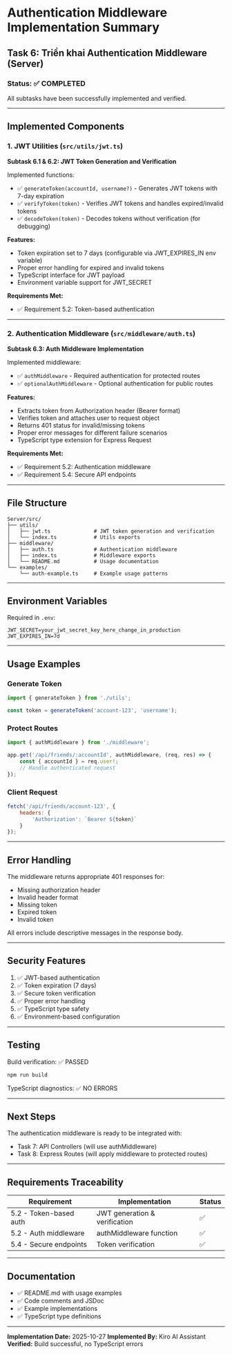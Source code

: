 # Authentication Middleware Implementation Summary

## Task 6: Triển khai Authentication Middleware (Server)

### Status: ✅ COMPLETED

All subtasks have been successfully implemented and verified.

---

## Implemented Components

### 1. JWT Utilities (`src/utils/jwt.ts`)

**Subtask 6.1 & 6.2: JWT Token Generation and Verification**

Implemented functions:
- ✅ `generateToken(accountId, username?)` - Generates JWT tokens with 7-day expiration
- ✅ `verifyToken(token)` - Verifies JWT tokens and handles expired/invalid tokens
- ✅ `decodeToken(token)` - Decodes tokens without verification (for debugging)

**Features:**
- Token expiration set to 7 days (configurable via JWT_EXPIRES_IN env variable)
- Proper error handling for expired and invalid tokens
- TypeScript interface for JWT payload
- Environment variable support for JWT_SECRET

**Requirements Met:**
- ✅ Requirement 5.2: Token-based authentication

---

### 2. Authentication Middleware (`src/middleware/auth.ts`)

**Subtask 6.3: Auth Middleware Implementation**

Implemented middleware:
- ✅ `authMiddleware` - Required authentication for protected routes
- ✅ `optionalAuthMiddleware` - Optional authentication for public routes

**Features:**
- Extracts token from Authorization header (Bearer format)
- Verifies token and attaches user to request object
- Returns 401 status for invalid/missing tokens
- Proper error messages for different failure scenarios
- TypeScript type extension for Express Request

**Requirements Met:**
- ✅ Requirement 5.2: Authentication middleware
- ✅ Requirement 5.4: Secure API endpoints

---

## File Structure

```
Server/src/
├── utils/
│   ├── jwt.ts              # JWT token generation and verification
│   └── index.ts            # Utils exports
├── middleware/
│   ├── auth.ts             # Authentication middleware
│   ├── index.ts            # Middleware exports
│   └── README.md           # Usage documentation
└── examples/
    └── auth-example.ts     # Example usage patterns
```

---

## Environment Variables

Required in `.env`:

```env
JWT_SECRET=your_jwt_secret_key_here_change_in_production
JWT_EXPIRES_IN=7d
```

---

## Usage Examples

### Generate Token
```typescript
import { generateToken } from './utils';

const token = generateToken('account-123', 'username');
```

### Protect Routes
```typescript
import { authMiddleware } from './middleware';

app.get('/api/friends/:accountId', authMiddleware, (req, res) => {
    const { accountId } = req.user!;
    // Handle authenticated request
});
```

### Client Request
```javascript
fetch('/api/friends/account-123', {
    headers: {
        'Authorization': `Bearer ${token}`
    }
});
```

---

## Error Handling

The middleware returns appropriate 401 responses for:
- Missing authorization header
- Invalid header format
- Missing token
- Expired token
- Invalid token

All errors include descriptive messages in the response body.

---

## Security Features

1. ✅ JWT-based authentication
2. ✅ Token expiration (7 days)
3. ✅ Secure token verification
4. ✅ Proper error handling
5. ✅ TypeScript type safety
6. ✅ Environment-based configuration

---

## Testing

Build verification: ✅ PASSED
```bash
npm run build
```

TypeScript diagnostics: ✅ NO ERRORS

---

## Next Steps

The authentication middleware is ready to be integrated with:
- Task 7: API Controllers (will use authMiddleware)
- Task 8: Express Routes (will apply middleware to protected routes)

---

## Requirements Traceability

| Requirement | Implementation | Status |
|-------------|----------------|--------|
| 5.2 - Token-based auth | JWT generation & verification | ✅ |
| 5.2 - Auth middleware | authMiddleware function | ✅ |
| 5.4 - Secure endpoints | Token verification | ✅ |

---

## Documentation

- ✅ README.md with usage examples
- ✅ Code comments and JSDoc
- ✅ Example implementations
- ✅ TypeScript type definitions

---

**Implementation Date:** 2025-10-27
**Implemented By:** Kiro AI Assistant
**Verified:** Build successful, no TypeScript errors
